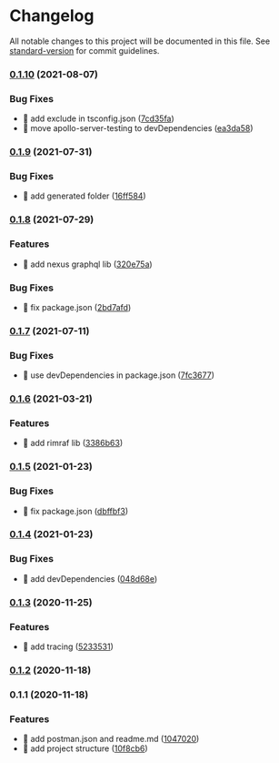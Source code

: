 # Changelog

All notable changes to this project will be documented in this file. See [standard-version](https://github.com/conventional-changelog/standard-version) for commit guidelines.

### [0.1.10](https://github.com/yeukfei02/node-firestore-graphql-playground/compare/v0.1.9...v0.1.10) (2021-08-07)


### Bug Fixes

* 🐛 add exclude in tsconfig.json ([7cd35fa](https://github.com/yeukfei02/node-firestore-graphql-playground/commit/7cd35fa5378a75c621494ab0cc9d4b8723928022))
* 🐛 move apollo-server-testing to devDependencies ([ea3da58](https://github.com/yeukfei02/node-firestore-graphql-playground/commit/ea3da586b968cc620fd9fb6f5654c40f62c47b21))

### [0.1.9](https://github.com/yeukfei02/node-firestore-graphql-playground/compare/v0.1.8...v0.1.9) (2021-07-31)


### Bug Fixes

* 🐛 add generated folder ([16ff584](https://github.com/yeukfei02/node-firestore-graphql-playground/commit/16ff5843c6ccf91f144e1195c2cab6c51580f839))

### [0.1.8](https://github.com/yeukfei02/node-firestore-graphql-playground/compare/v0.1.7...v0.1.8) (2021-07-29)


### Features

* 🎸 add nexus graphql lib ([320e75a](https://github.com/yeukfei02/node-firestore-graphql-playground/commit/320e75a975790f9484f7ee9abfdefe64603ae374))


### Bug Fixes

* 🐛 fix package.json ([2bd7afd](https://github.com/yeukfei02/node-firestore-graphql-playground/commit/2bd7afd2d1c76755f5e3482a031405d53ad3dc9c))

### [0.1.7](https://github.com/yeukfei02/node-firestore-graphql-playground/compare/v0.1.6...v0.1.7) (2021-07-11)


### Bug Fixes

* 🐛 use devDependencies in package.json ([7fc3677](https://github.com/yeukfei02/node-firestore-graphql-playground/commit/7fc36773ee57e4a1bec0933f2e8cef150b269b54))

### [0.1.6](https://github.com/yeukfei02/node-firestore-graphql-playground/compare/v0.1.5...v0.1.6) (2021-03-21)


### Features

* 🎸 add rimraf lib ([3386b63](https://github.com/yeukfei02/node-firestore-graphql-playground/commit/3386b6379f2e5329da27a8ae11b000c20f2a328d))

### [0.1.5](https://github.com/yeukfei02/node-firestore-graphql-playground/compare/v0.1.4...v0.1.5) (2021-01-23)


### Bug Fixes

* 🐛 fix package.json ([dbffbf3](https://github.com/yeukfei02/node-firestore-graphql-playground/commit/dbffbf3ea92728418012aeb4a9566561bdae5d1d))

### [0.1.4](https://github.com/yeukfei02/node-firestore-graphql-playground/compare/v0.1.3...v0.1.4) (2021-01-23)


### Bug Fixes

* 🐛 add devDependencies ([048d68e](https://github.com/yeukfei02/node-firestore-graphql-playground/commit/048d68ec91aa2f4b5c57ac6d13e8a41ede61dd8e))

### [0.1.3](https://github.com/yeukfei02/node-firestore-graphql-playground/compare/v0.1.2...v0.1.3) (2020-11-25)


### Features

* 🎸 add tracing ([5233531](https://github.com/yeukfei02/node-firestore-graphql-playground/commit/52335310c834b1eb775f1a80872b2c040dfa97c5))

### [0.1.2](https://github.com/yeukfei02/node-firestore-graphql-playground/compare/v0.1.1...v0.1.2) (2020-11-18)

### 0.1.1 (2020-11-18)


### Features

* 🎸 add postman.json and readme.md ([1047020](https://github.com/yeukfei02/node-firestore-graphql-playground/commit/1047020d364a11165e1631a23cf921d0ac2a808e))
* 🎸 add project structure ([10f8cb6](https://github.com/yeukfei02/node-firestore-graphql-playground/commit/10f8cb64ead443e0ea85aed92f1293b217f393ed))
